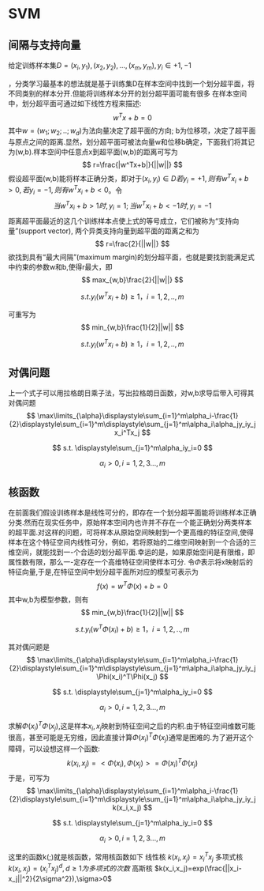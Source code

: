 # SVM
## 间隔与支持向量

给定训练样本集$D={(x_i,y_1),(x_2,y_2),...,(x_m,y_m)},y_i∈{+1,-1}$

，分类学习最基本的想法就是基于训练集D在样本空间中找到一个划分超平面，将不同类别的样本分开.但能将训练样本分开的划分超平面可能有很多
在样本空间中，划分超平面可通过如下线性方程来描述:
$$
w^Tx+b=0
$$
其中$w=(w_1;w_2;..;w_d)$为法向量决定了超平面的方向; b为位移项，决定了超平面与原点之间的距离.显然，划分超平面可被法向量w和位移b确定，下面我们将其记为(w,b).样本空间中任意点x到超平面(w,b)的距离可写为
$$
r=\frac{|w^Tx+b|}{||w||}
$$
假设超平面(w,b)能将样本正确分类，即对于$(x_i,y_i)∈D若y_i=+1,则有w^Tx_i+b>0,若y_i=-1,则有w^Tx_i+b<0$。令
$$
当w^Tx_i+b>1时,y_i=1;当w^Tx_i+b<-1时,y_i=-1
$$
距离超平面最近的这几个训练样本点使上式的等号成立，它们被称为“支持向量”(support vector), 两个异类支持向量到超平面的距离之和为
$$
r=\frac{2}{||w||}
$$
欲找到具有“最大间隔”(maximum margin)的划分超平面，也就是要找到能满足式中约束的参数w和b,使得r最大，即
$$
max_{w,b}\frac{2}{||w||}
$$

$$
s.t. y_i(w^Tx_i+b)≥1，i=1,2,..,m
$$

可重写为
$$
min_{w,b}\frac{1}{2}||w||
$$

$$
s.t. y_i(w^Tx_i+b)≥1，i=1,2,..,m
$$



## 对偶问题
上一个式子可以用拉格朗日乘子法，写出拉格朗日函数，对w,b求导后带入可得其对偶问题
$$
\max\limits_{\alpha}\displaystyle\sum_{i=1}^m\alpha_i-\frac{1}{2}\displaystyle\sum_{i=1}^m\displaystyle\sum_{j=1}^m\alpha_i\alpha_jy_iy_jx_i^Tx_j
$$

$$
s.t. \displaystyle\sum_{j=1}^m\alpha_iy_i=0
$$

$$
\alpha_i>0,i=1,2,3...,m
$$



## 核函数
在前面我们假设训练样本是线性可分的，即存在一个划分超平面能将训练样本正确分类.然而在现实任务中，原始样本空间内也许并不存在一个能正确划分两类样本的超平面.对这样的问题，可将样本从原始空间映射到一个更高维的特征空间,使得样本在这个特征空间内线性可分，例如，若将原始的二维空间映射到一个合适的三维空间，就能找到一-个合适的划分超平面.幸运的是，如果原始空间是有限维，即属性数有限，那么一-定存在一个高维特征空间使样本可分.
令$\Phi$表示将x映射后的特征向量,于是,在特征空间中划分超平面所对应的模型可表示为
$$
f(x)=w^T\Phi(x)+b=0
$$
其中w,b为模型参数，则有
$$
min_{w,b}\frac{1}{2}||w||
$$

$$
s.t. y_i(w^T\Phi(x_i)+b)≥1，i=1,2,..,m
$$

其对偶问题是
$$
\max\limits_{\alpha}\displaystyle\sum_{i=1}^m\alpha_i-\frac{1}{2}\displaystyle\sum_{i=1}^m\displaystyle\sum_{j=1}^m\alpha_i\alpha_jy_iy_j\Phi(x_i)^T\Phi(x_j)
$$

$$
s.t. \displaystyle\sum_{j=1}^m\alpha_iy_i=0
$$

$$
\alpha_i>0,i=1,2,3...,m
$$

求解$\Phi(x_i)^T\Phi(x_j)$,这是样本$x_i,x_j$映射到特征空间之后的内积.由于特征空间维数可能很高，甚至可能是无穷维，因此直接计算$\Phi(x_i)^T\Phi(x_j)$通常是困难的.为了避开这个障碍，可以设想这样一个函数:
$$
k(x_i,x_j)=<\Phi(x_i),\Phi(x_j)>=\Phi(x_i)^T\Phi(x_j)
$$
于是，可写为
$$
\max\limits_{\alpha}\displaystyle\sum_{i=1}^m\alpha_i-\frac{1}{2}\displaystyle\sum_{i=1}^m\displaystyle\sum_{j=1}^m\alpha_i\alpha_jy_iy_jk(x_i,x_j)
$$

$$
s.t. \displaystyle\sum_{j=1}^m\alpha_iy_i=0
$$

$$
\alpha_i>0,i=1,2,3...,m
$$

这里的函数k(;)就是核函数，常用核函数如下
线性核   $k(x_i,x_j)=x_i^Tx_j$
多项式核   $k(x_i,x_j)=(x_i^Tx_j)^d,d≥1为多项式的次数$
高斯核   $k(x_i,x_j)=exp(\frac{||x_i-x_j||^2}{2\sigma^2}),\sigma>0$